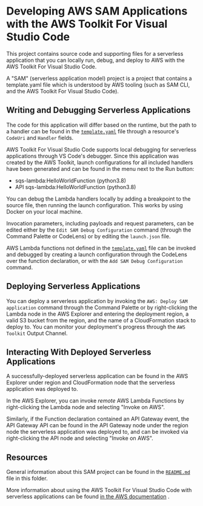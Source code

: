 # Developing AWS SAM Applications with the AWS Toolkit For Visual Studio Code

This project contains source code and supporting files for a serverless application that you can locally run, debug, and deploy to AWS with the AWS Toolkit For Visual Studio Code.

A "SAM" (serverless application model) project is a project that contains a template.yaml file which is understood by AWS tooling (such as SAM CLI, and the AWS Toolkit For Visual Studio Code).

## Writing and Debugging Serverless Applications

The code for this application will differ based on the runtime, but the path to a handler can be found in the [`template.yaml`](./template.yaml) file through a resource's `CodeUri` and `Handler` fields.

AWS Toolkit For Visual Studio Code supports local debugging for serverless applications through VS Code's debugger. Since this application was created by the AWS Toolkit, launch configurations for all included handlers have been generated and can be found in the menu next to the Run button:

* sqs-lambda:HelloWorldFunction (python3.8)
* API sqs-lambda:HelloWorldFunction (python3.8)

You can debug the Lambda handlers locally by adding a breakpoint to the source file, then running the launch configuration. This works by using Docker on your local machine.

Invocation parameters, including payloads and request parameters, can be edited either by the `Edit SAM Debug Configuration` command (through the Command Palette or CodeLens) or by editing the `launch.json` file.

AWS Lambda functions not defined in the [`template.yaml`](./template.yaml) file can be invoked and debugged by creating a launch configuration through the CodeLens over the function declaration, or with the `Add SAM Debug Configuration` command.

## Deploying Serverless Applications

You can deploy a serverless application by invoking the `AWS: Deploy SAM application` command through the Command Palette or by right-clicking the Lambda node in the AWS Explorer and entering the deployment region, a valid S3 bucket from the region, and the name of a CloudFormation stack to deploy to. You can monitor your deployment's progress through the `AWS Toolkit` Output Channel.

## Interacting With Deployed Serverless Applications

A successfully-deployed serverless application can be found in the AWS Explorer under region and CloudFormation node that the serverless application was deployed to.

In the AWS Explorer, you can invoke _remote_ AWS Lambda Functions by right-clicking the Lambda node and selecting "Invoke on AWS".

Similarly, if the Function declaration contained an API Gateway event, the API Gateway API can be found in the API Gateway node under the region node the serverless application was deployed to, and can be invoked via right-clicking the API node and selecting "Invoke on AWS".

## Resources

General information about this SAM project can be found in the [`README.md`](./README.md) file in this folder.

More information about using the AWS Toolkit For Visual Studio Code with serverless applications can be found [in the AWS documentation](https://docs.aws.amazon.com/toolkit-for-vscode/latest/userguide/serverless-apps.html) .
